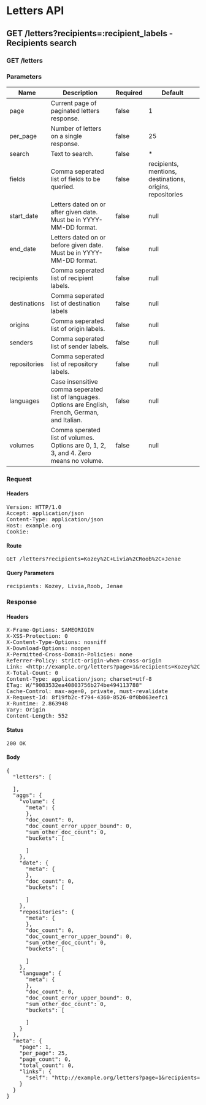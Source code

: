 # Letters API

## GET /letters?recipients=:recipient_labels - Recipients search

### GET /letters

### Parameters

| Name | Description | Required | Default |
|------|-------------|----------|---------|
| page | Current page of paginated letters response. | false | 1
| per_page | Number of letters on a single response. | false | 25
| search | Text to search. | false | *
| fields | Comma seperated list of fields to be queried. | false | recipients, mentions, destinations, origins, repositories
| start_date | Letters dated on or after given date. Must be in YYYY-MM-DD format. | false | null
| end_date | Letters dated on or before given date. Must be in YYYY-MM-DD format. | false | null
| recipients | Comma seperated list of recipient labels. | false | null
| destinations | Comma seperated list of destination labels | false | null
| origins | Comma seperated list of origin labels. | false | null
| senders | Comma seperated list of sender labels. | false | null
| repositories | Comma seperated list of repository labels. | false | null
| languages | Case insensitive comma seperated list of languages. Options are English, French, German, and Italian. | false | null
| volumes | Comma sperated list of volumes. Options are 0, 1, 2, 3, and 4. Zero means no volume. | false | null

### Request

#### Headers

<pre>Version: HTTP/1.0
Accept: application/json
Content-Type: application/json
Host: example.org
Cookie: </pre>

#### Route

<pre>GET /letters?recipients=Kozey%2C+Livia%2CRoob%2C+Jenae</pre>

#### Query Parameters

<pre>recipients: Kozey, Livia,Roob, Jenae</pre>

### Response

#### Headers

<pre>X-Frame-Options: SAMEORIGIN
X-XSS-Protection: 0
X-Content-Type-Options: nosniff
X-Download-Options: noopen
X-Permitted-Cross-Domain-Policies: none
Referrer-Policy: strict-origin-when-cross-origin
Link: &lt;http://example.org/letters?page=1&amp;recipients=Kozey%2C+Livia%2CRoob%2C+Jenae&gt;; rel=&#39;self&#39;
X-Total-Count: 0
Content-Type: application/json; charset=utf-8
ETag: W/&quot;9083532ea40803756b274be494113788&quot;
Cache-Control: max-age=0, private, must-revalidate
X-Request-Id: 8f19fb2c-f794-4360-8526-0f0b063eefc1
X-Runtime: 2.863948
Vary: Origin
Content-Length: 552</pre>

#### Status

<pre>200 OK</pre>

#### Body

<pre>{
  "letters": [

  ],
  "aggs": {
    "volume": {
      "meta": {
      },
      "doc_count": 0,
      "doc_count_error_upper_bound": 0,
      "sum_other_doc_count": 0,
      "buckets": [

      ]
    },
    "date": {
      "meta": {
      },
      "doc_count": 0,
      "buckets": [

      ]
    },
    "repositories": {
      "meta": {
      },
      "doc_count": 0,
      "doc_count_error_upper_bound": 0,
      "sum_other_doc_count": 0,
      "buckets": [

      ]
    },
    "language": {
      "meta": {
      },
      "doc_count": 0,
      "doc_count_error_upper_bound": 0,
      "sum_other_doc_count": 0,
      "buckets": [

      ]
    }
  },
  "meta": {
    "page": 1,
    "per_page": 25,
    "page_count": 0,
    "total_count": 0,
    "links": {
      "self": "http://example.org/letters?page=1&recipients=Kozey%2C+Livia%2CRoob%2C+Jenae"
    }
  }
}</pre>
